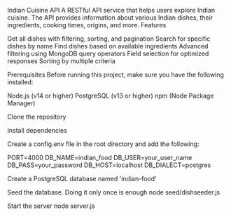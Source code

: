 Indian Cuisine API
A RESTful API service that helps users explore Indian cuisine. The API provides information about various Indian dishes, their ingredients, cooking times, origins, and more.
Features

Get all dishes with filtering, sorting, and pagination
Search for specific dishes by name
Find dishes based on available ingredients
Advanced filtering using MongoDB query operators
Field selection for optimized responses
Sorting by multiple criteria

Prerequisites
Before running this project, make sure you have the following installed:

Node.js (v14 or higher)
PostgreSQL (v13 or higher)
npm (Node Package Manager)

Clone the repository

Install dependencies

Create a config.env file in the root directory and add the following:

PORT=4000
DB_NAME=indian_food
DB_USER=your_user_name
DB_PASS=your_password
DB_HOST=localhost
DB_DIALECT=postgres


Create a PostgreSQL database named 'indian-food'

Seed the database. Doing it only once is enough
node seed/dishseeder.js

Start the server
node server.js